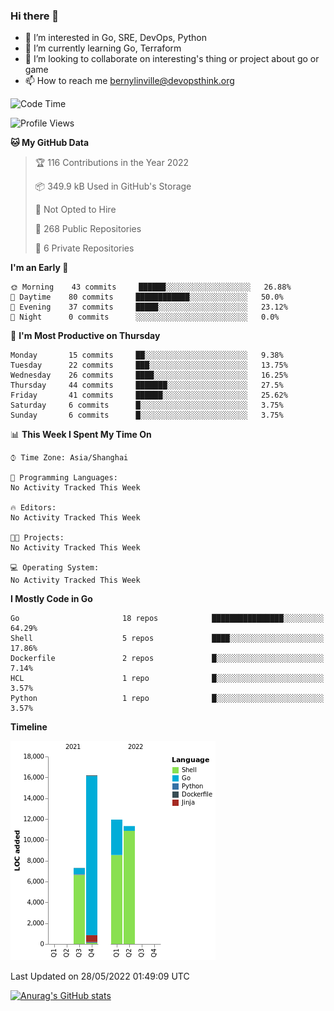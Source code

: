 ### Hi there 👋

- 👀 I’m interested in Go, SRE, DevOps, Python
- 🌱 I’m currently learning Go, Terraform
- 👯 I’m looking to collaborate on interesting's thing or project about go or game
- 📫 How to reach me bernylinville@devopsthink.org

<!--START_SECTION:waka-->
![Code Time](http://img.shields.io/badge/Code%20Time-0%20secs-blue)

![Profile Views](http://img.shields.io/badge/Profile%20Views-0-blue)

**🐱 My GitHub Data** 

> 🏆 116 Contributions in the Year 2022
 > 
> 📦 349.9 kB Used in GitHub's Storage 
 > 
> 🚫 Not Opted to Hire
 > 
> 📜 268 Public Repositories 
 > 
> 🔑 6 Private Repositories  
 > 
**I'm an Early 🐤** 

```text
🌞 Morning    43 commits     ██████░░░░░░░░░░░░░░░░░░░   26.88% 
🌆 Daytime    80 commits     ████████████░░░░░░░░░░░░░   50.0% 
🌃 Evening    37 commits     █████░░░░░░░░░░░░░░░░░░░░   23.12% 
🌙 Night      0 commits      ░░░░░░░░░░░░░░░░░░░░░░░░░   0.0%

```
📅 **I'm Most Productive on Thursday** 

```text
Monday       15 commits     ██░░░░░░░░░░░░░░░░░░░░░░░   9.38% 
Tuesday      22 commits     ███░░░░░░░░░░░░░░░░░░░░░░   13.75% 
Wednesday    26 commits     ████░░░░░░░░░░░░░░░░░░░░░   16.25% 
Thursday     44 commits     ███████░░░░░░░░░░░░░░░░░░   27.5% 
Friday       41 commits     ██████░░░░░░░░░░░░░░░░░░░   25.62% 
Saturday     6 commits      █░░░░░░░░░░░░░░░░░░░░░░░░   3.75% 
Sunday       6 commits      █░░░░░░░░░░░░░░░░░░░░░░░░   3.75%

```


📊 **This Week I Spent My Time On** 

```text
⌚︎ Time Zone: Asia/Shanghai

💬 Programming Languages: 
No Activity Tracked This Week

🔥 Editors: 
No Activity Tracked This Week

🐱‍💻 Projects: 
No Activity Tracked This Week

💻 Operating System: 
No Activity Tracked This Week

```

**I Mostly Code in Go** 

```text
Go                       18 repos            ████████████████░░░░░░░░░   64.29% 
Shell                    5 repos             ████░░░░░░░░░░░░░░░░░░░░░   17.86% 
Dockerfile               2 repos             █░░░░░░░░░░░░░░░░░░░░░░░░   7.14% 
HCL                      1 repo              █░░░░░░░░░░░░░░░░░░░░░░░░   3.57% 
Python                   1 repo              █░░░░░░░░░░░░░░░░░░░░░░░░   3.57%

```


**Timeline**

![Chart not found](https://raw.githubusercontent.com/bernylinville/bernylinville/main/charts/bar_graph.png) 


 Last Updated on 28/05/2022 01:49:09 UTC
<!--END_SECTION:waka-->

[![Anurag's GitHub stats](https://github-readme-stats.vercel.app/api?username=bernylinville)](https://github.com/anuraghazra/github-readme-stats)


<!--
**kylechou-dunk/kylechou-dunk** is a ✨ _special_ ✨ repository because its `README.md` (this file) appears on your GitHub profile.

Here are some ideas to get you started:

- 🔭 I’m currently working on ...
- 🌱 I’m currently learning ...
- 👯 I’m looking to collaborate on ...
- 🤔 I’m looking for help with ...
- 💬 Ask me about ...
- 📫 How to reach me: ...
- 😄 Pronouns: ...
- ⚡ Fun fact: ...
-->
